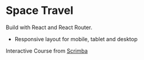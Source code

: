 # Space Travel

Build with React and React Router.

- Responsive layout for mobile, tablet and desktop

Interactive Course from [Scrimba](https://scrimba.com/learn/spacetravel)
